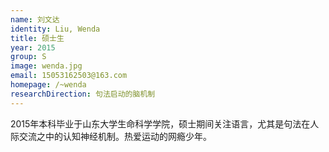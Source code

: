 ```yaml
---
name: 刘文达
identity: Liu, Wenda
title: 硕士生
year: 2015
group: S
image: wenda.jpg
email: 15053162503@163.com
homepage: /~wenda
researchDirection: 句法启动的脑机制
---
```

2015年本科毕业于山东大学生命科学学院，硕士期间关注语言，尤其是句法在人际交流之中的认知神经机制。热爱运动的网瘾少年。